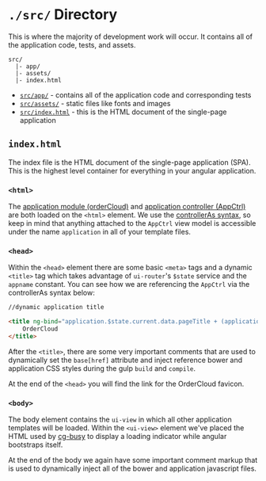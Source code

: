 # `./src/` Directory
This is where the majority of development work will occur. It contains all
of the application code, tests, and assets.

```
src/
  |- app/
  |- assets/
  |- index.html
```

- [`src/app/`](app/README.md) - contains all of the application code and corresponding tests
- [`src/assets/`](assets/README.md) - static files like fonts and images
- [`src/index.html`](#indexhtml) - this is the HTML document of the single-page application

## `index.html`
The index file is the HTML document of the single-page application (SPA).
This is the highest level container for everything in your angular application.

### `<html>`
The [application module (orderCloud)](app/README.md) and [application controller (AppCtrl)](app/README.md)
are both loaded on the `<html>` element. We use the
[controllerAs syntax](https://toddmotto.com/digging-into-angulars-controller-as-syntax/), so keep
in mind that anything attached to the `AppCtrl` view model is accessible under the name
`application` in all of your template files.

### `<head>`
Within the `<head>` element there are some basic `<meta>` tags and a dynamic
`<title>` tag which takes advantage of `ui-router`'s `$state` service and the `appname`
constant. You can see how we are referencing the `AppCtrl` via the controllerAs syntax below:

```html
//dynamic application title

<title ng-bind="application.$state.current.data.pageTitle + (application.$state.current.data.pageTitle ? ' | ' : '') + application.name()">
    OrderCloud
</title>
```
After the `<title>`, there are some very important comments that are
used to dynamically set the `base[href]` attribute and inject reference bower and application
CSS styles during the gulp `build` and `compile`.

At the end of the `<head>` you will find the link for the OrderCloud favicon.

### `<body>`
The body element contains the `ui-view` in which all other application templates will be loaded.
Within the `<ui-view>` element we've placed the HTML used by [cg-busy]() to display a
loading indicator while angular bootstraps itself.

At the end of the body we again have some important comment markup that is used to
dynamically inject all of the bower and application javascript files.